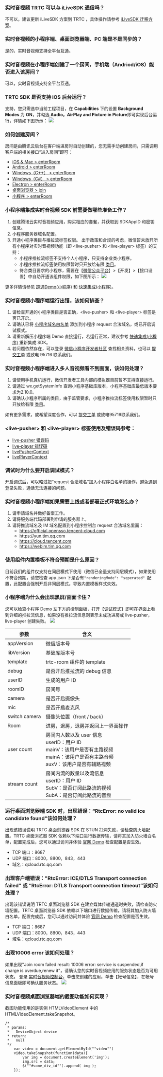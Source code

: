 ### 实时音视频 TRTC 可以与 iLiveSDK 通信吗？
不可以，建议更新 iLiveSDK 方案到 TRTC ，具体操作请参考 [iLiveSDK 迁移方案](https://cloud.tencent.com/document/product/647/32281)。

### 实时音视频的小程序端、桌面浏览器端、PC 端是不是同步的？
是的，实时音视频支持全平台互通。

### 实时音视频在小程序端创建了一个房间，手机端（Andriod/iOS）能否进入该房间？
可以，实时音视频支持全平台互通。

### TRTC SDK 是否支持 iOS 后台运行？
支持，您只需选中当前工程项目，在 **Capabilities** 下的设置  **Background Modes** 为 **ON**，并勾选 **Audio，AirPlay and Picture in Picture**即可实现后台运行，详情如下图所示：
![](https://main.qcloudimg.com/raw/d960dfec88388936abce2d4cb77ac766.jpg)

### 如何创建房间？
房间是由腾讯云后台在客户端进房时自动创建的，您无需手动创建房间，只需调用客户端的相关接口“进入房间”即可：
- [iOS & Mac > enterRoom](https://liteav.sdk.qcloud.com/doc/api/zh-cn/group__TRTCCloud__ios.html#a96152963bf6ac4bc10f1b67155e04f8d)
- [Android > enterRoom](https://liteav.sdk.qcloud.com/doc/api/zh-cn/group__TRTCCloud__android.html#abfc1841af52e8f6a5f239a846a1e5d5c)
- [Windows（C++） > enterRoom](https://liteav.sdk.qcloud.com/doc/api/zh-cn/group__ITRTCCloud__cplusplus.html#ac73c4ad51eda05cd2bcec820c847e84f)
- [Windows（C#） > enterRoom](https://liteav.sdk.qcloud.com/doc/api/zh-cn/group__ITRTCCloud__csharp.html#a28b2d3ec27af8c9bfd5cf687dd8e002b)
- [Electron > enterRoom](https://trtc-1252463788.file.myqcloud.com/electron_sdk/docs/TRTCCloud.html?_ga=1.212321108.1562552652.1542703643#enterRoom)
- [桌面浏览器 > join](https://web.sdk.qcloud.com/trtc/webrtc/doc/zh-cn/Client.html#join)
- [小程序 > enterRoom](https://cloud.tencent.com/document/product/647/17018#enterroom(params))

### 小程序端集成实时音视频 SDK 前需要做哪些准备工作？

1. 创建腾讯云实时音视频应用，购买相应的套餐，并获取到 SDKAppID 和密钥信息。
2. 小程序服务器域名配置。
3. 开通小程序类目与推拉流标签权限。
   出于政策和合规的考虑，微信暂未放开所有小程序对实时音视频功能（即 &lt;live-pusher&gt; 和 &lt;live-player&gt; 标签）的支持：
   - 小程序推拉流标签不支持个人小程序，只支持企业类小程序。
   - 小程序推拉流标签使用权限暂时只开放给有限 [类目](https://developers.weixin.qq.com/miniprogram/dev/component/live-pusher.html)。
   - 符合类目要求的小程序，需要在【[微信公众平台](https://mp.weixin.qq.com)】>【开发】>【接口设置】中自助开通该组件权限，如下图所示：
     ![](https://main.qcloudimg.com/raw/ad87091aaae2db6ad412136297886c15.png)

更多详情请参见 [跑通Demo(小程序)](https://cloud.tencent.com/document/product/647/32399) 和 [快速集成(小程序)](https://cloud.tencent.com/document/product/647/32183)。

### 实时音视频小程序端运行出错，该如何排查？

1. 请检查开通的小程序类目是否正确，&lt;live-pusher&gt; 和 &lt;live-player&gt; 标签是否已开启。
2. 请确认已将 [小程序域名白名单](https://cloud.tencent.com/document/product/647/34399#.E5.BE.AE.E4.BF.A1.E5.B0.8F.E7.A8.8B.E5.BA.8F) 添加到小程序 request 合法域名，或已开启调试模式。
3. 请重新解压小程序端 Demo 直接运行，若运行正常，建议参考 [快速集成(小程序)](https://cloud.tencent.com/document/product/647/32183) 重新集成 SDK。
4. 若问题依然存在，可以登录 [微信小程序开发者社区](https://developers.weixin.qq.com/community/develop/question) 查找相关资料，也可以 [提交工单](https://console.cloud.tencent.com/workorder/category) 或致电 95716 联系我们。

### 实时音视频小程序端进入多人音视频看不到画面，该如何处理？
1. 请使用手机真机运行，微信开发者工具内部的模拟器目前暂不支持直接运行。
2. 请通过 wx.getSystemInfo 查询小程序基础库版本，小程序基础库最低版本要求为2.10.0。
3. 请确认小程序所属的类目，由于监管要求，小程序推拉流标签使用权限暂时只开放给有限 [类目](https://developers.weixin.qq.com/miniprogram/dev/component/live-pusher.html)。

如有更多需求，或希望深度合作，可以 [提交工单](https://console.cloud.tencent.com/workorder/category) 或致电95716联系我们。

### &lt;live-pusher&gt; 和 &lt;live-player&gt; 标签使用及错误码参考：
-  [live-pusher 错误码](https://mp.weixin.qq.com/debug/wxadoc/dev/component/live-pusher.html) 
-  [live-player 错误码](https://mp.weixin.qq.com/debug/wxadoc/dev/component/live-player.html) 
- [livePusherContext](https://developers.weixin.qq.com/miniprogram/dev/api/media/live/LivePusherContext.html)
- [livePlayerContext](https://developers.weixin.qq.com/miniprogram/dev/api/media/live/LivePlayerContext.html)

### 调试时为什么要开启调试模式？
开启调试后，可以略过把“request 合法域名”加入小程序白名单的操作，避免遇到登录失败，通话无法连接的问题。

### 实时音视频小程序端如果需要上线或者部署正式环境怎么办？
1. 请申请域名并做好备案工作。
2. 请将服务端代码部署到申请的服务器上。
3. 请将推流域名及 IM 域名配置到小程序控制台 request 合法域名里面：
   - https://official.opensso.tencent-cloud.com
   - https://yun.tim.qq.com
   - https://cloud.tencent.com
   - https://webim.tim.qq.com

### 使用组件内置模板不符合预期是什么原因？
目前我们的组件仅支持在同层模式下使用（微信已全量支持同层模式），如果使用不符合预期，请您检查 app.json 下是否有`"renderingMode": "seperated" `配置，此配置会强制开启非同层模式，导致内置模板样式失效。

### 小程序端为什么会出现黑屏/画面卡住？

您可以检查小程序 Demo 左下方的控制面板，打开【调试模式】即可在界面上看到详细的推拉流信息，如果没有推拉流信息则表示未成功进房或 live-pusher，live-player 创建失败。
![](https://main.qcloudimg.com/raw/b370373d41217c2c0efca37ab87cc94a.jpg)


| 参数          | 含义                                                         |
| ------------- | ------------------------------------------------------------ |
| appVersion    | 微信版本号                                                   |
| libVersion    | 基础库版本号                                                 |
| template      | trtc-room 组件的 template                                      |
| debug         | 是否开启推拉流的 debug 信息                                    |
| userID        | 生成的用户 ID                                                 |
| roomID        | 房间号                                                       |
| camera        | 是否开启摄像头                                               |
| mic           | 是否开启麦克风                                               |
| switch camera | 摄像头位置（front / back）                                       |
| Room          | 进房，退房，退房并返回上一界面操作                           |
| user count    | 房间内人数以及 user 信息<br/>userID：用户 ID<br/>mainV：该用户是否有主路视频<br/>mainA：该用户是否有主路音频<br/>auxV：该用户是否有辅路视频 |
| stream count  | 房间内流的数量以及流信息<br/>userID：用户 ID<br/>SubV：是否订阅此路流的视频<br />SubA：是否订阅此路流的音频 |

### 运行桌面浏览器端 SDK 时，出现错误：“RtcError: no valid ice candidate found”该如何处理？

出现该错误说明 TRTC 桌面浏览器 SDK 在 STUN 打洞失败，请检查防火墙配置。TRTC 桌面浏览器 SDK 依赖以下端口进行数据传输，请将其加入防火墙白名单，配置完成后，您可以通过访问并体验 [官网 Demo](https://trtc-1252463788.file.myqcloud.com/web/demo/official-demo/index.html) 检查配置是否生效。
 - TCP 端口：8687
 - UDP 端口：8000，8800，843，443
 - 域名：qcloud.rtc.qq.com

### 出现客户端错误："RtcError: ICE/DTLS Transport connection failed" 或 “RtcError: DTLS Transport connection timeout”该如何处理？
出现该错误说明 TRTC 桌面浏览器 SDK 在建立媒体传输通道时失败，请检查防火墙配置。TRTC 桌面浏览器 SDK 依赖以下端口进行数据传输，请将其加入防火墙白名单，配置完成后，您可以通过访问并体验 [官网 Demo](https://trtc-1252463788.file.myqcloud.com/web/demo/official-demo/index.html) 检查配置是否生效。
 - TCP 端口：8687
 - UDP 端口：8000，8800，843，443
 - 域名：qcloud.rtc.qq.com


### 出现10006 error 该如何处理？
如果出现"Join room failed result: 10006 error: service is suspended,if charge is overdue,renew it"，请确认您的实时音视频应用的服务状态是否为可用状态。
登录 [实时音视频控制台](https://console.cloud.tencent.com/rav)，单击您创建的应用，单击【帐号信息】，在帐号信息面板即可确认服务状态。
![](https://main.qcloudimg.com/raw/13c9b520ea333804cffb4e2c4273fced.png)


### 实时音视频桌面浏览器端的截图功能如何实现？
截图功能使用的是实例 HTMLVideoElement 中的 HTMLVideoElement.takeSnapshot。
``` 
/*
 * params:
 *   DeviceObject device
 * return:
 *   null
 */
    var video = document.getElementById(""video"")
    video.takeSnapshot(function(data){
        var img = document.createElement('img');
        img.src = data;
        $(""#some_div_id"").append( img );
    });
```

